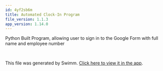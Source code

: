 ```yaml
---
id: 4yf2sb6m
title: Automated Clock-In Program
file_version: 1.1.3
app_version: 1.14.0
---
```


Python Built Program, allowing user to sign in to the Google Form with full name and employee number

<br/>

This file was generated by Swimm. [Click here to view it in the app](https://app.swimm.io/repos/Z2l0aHViJTNBJTNBY2xvY2staW4lM0ElM0FkZnVuYW5p/docs/4yf2sb6m).
